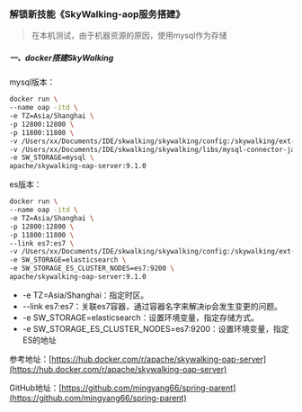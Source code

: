 ### 解锁新技能《SkyWalking-aop服务搭建》

> 在本机测试，由于机器资源的原因，使用mysql作为存储

##### 一、docker搭建SkyWalking

mysql版本：

```sh
docker run \
--name oap -itd \
-e TZ=Asia/Shanghai \
-p 12800:12800 \
-p 11800:11800 \
-v /Users/xx/Documents/IDE/skwalking/skywalking/config:/skywalking/ext-config \
-v /Users/xx/Documents/IDE/skwalking/skywalking/libs/mysql-connector-java-8.0.28.jar:/skywalking/ext-libs/mysql-connector-java-8.0.28.jar \
-e SW_STORAGE=mysql \
apache/skywalking-oap-server:9.1.0
```

es版本：

```sh
docker run \
--name oap -itd \
-e TZ=Asia/Shanghai \
-p 12800:12800 \
-p 11800:11800 \
--link es7:es7 \
-v /Users/xx/Documents/IDE/skwalking/skywalking/config:/skywalking/ext-config \
-e SW_STORAGE=elasticsearch \
-e SW_STORAGE_ES_CLUSTER_NODES=es7:9200 \
apache/skywalking-oap-server:9.1.0
```

- -e TZ=Asia/Shanghai：指定时区。
- --link es7:es7：关联es7容器，通过容器名字来解决ip会发生变更的问题。
- -e SW_STORAGE=elasticsearch：设置环境变量，指定存储方式。
- -e SW_STORAGE_ES_CLUSTER_NODES=es7:9200：设置环境变量，指定ES的地址

参考地址：[https://hub.docker.com/r/apache/skywalking-oap-server](https://hub.docker.com/r/apache/skywalking-oap-server)

GitHub地址：[https://github.com/mingyang66/spring-parent](https://github.com/mingyang66/spring-parent)